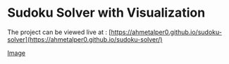 # Sudoku Solver with Visualization

The project can be viewed live at : [https://ahmetalper0.github.io/sudoku-solver](https://ahmetalper0.github.io/sudoku-solver/)

[Image](sudoku_image.png)
